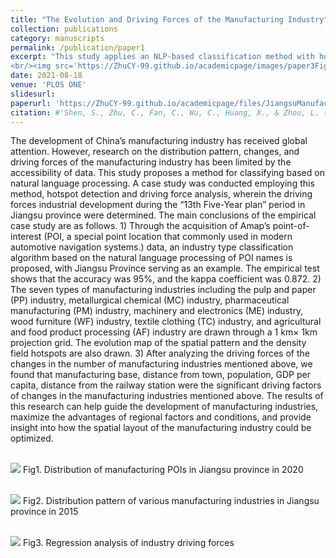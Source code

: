 ```yaml
---
title: "The Evolution and Driving Forces of the Manufacturing Industry"
collection: publications
category: manuscripts
permalink: /publication/paper1
excerpt: "This study applies an NLP-based classification method with hotspot detection and driving force analysis to Jiangsu’s manufacturing during the “13th Five-Year Plan.” Results show key drivers include industrial base, proximity to towns and railways, population, and GDP per capita.
<br/><img src='https://ZhuCY-99.github.io/academicpage/images/paper3Fig1.jpg'>"
date: 2021-08-18
venue: 'PLOS ONE'
slidesurl: 
paperurl: 'https://ZhuCY-99.github.io/academicpage/files/JiangsuManufacturing_PLOSONE.pdf'
citation: #'Shen, S., Zhu, C., Fan, C., Wu, C., Huang, X., & Zhou, L. (2021). Research on the evolution and driving forces of the manufacturing industry during the “13th five-year plan” period in Jiangsu province of China based on natural language processing. PLoS One, 16(8), e0256162.'
---
```



The development of China’s manufacturing industry has received global attention. However, research on the distribution pattern, changes, and driving forces of the manufacturing industry has been limited by the accessibility of data. This study proposes a method for classifying based on natural language processing. A case study was conducted employing this method, hotspot detection and driving force analysis, wherein the driving forces industrial development during the “13th Five-Year plan” period in Jiangsu province were determined. The main conclusions of the empirical case study are as follows. 1) Through the acquisition of Amap’s point-of-interest (POI, a special point location that commonly used in modern automotive navigation systems.) data, an industry type classification algorithm based on the natural language processing of POI names is proposed, with Jiangsu Province serving as an example. The empirical test shows that the accuracy was 95%, and the kappa coefficient was 0.872. 2) The seven types of manufacturing industries including the pulp and paper (PP) industry, metallurgical chemical (MC) industry, pharmaceutical manufacturing (PM) industry, machinery and electronics (ME) industry, wood furniture (WF) industry, textile clothing (TC) industry, and agricultural and food product processing (AF) industry are drawn through a 1 km× 1km projection grid. The evolution map of the spatial pattern and the density field hotspots are also drawn. 3) After analyzing the driving forces of the changes in the number of manufacturing industries mentioned above, we found that manufacturing base, distance from town, population, GDP per capita, distance from the railway station were the significant driving factors of changes in the manufacturing industries mentioned above. The results of this research can help guide the development of manufacturing industries, maximize the advantages of regional factors and conditions, and provide insight into how the spatial layout of the manufacturing industry could be optimized.

<br/><img src='https://ZhuCY-99.github.io/academicpage///images/paper3Fig1.jpg'>
Fig1. Distribution of manufacturing POIs in Jiangsu province in 2020

<br/><img src='https://ZhuCY-99.github.io/academicpage///images/paper3Fig2.jpg'>
Fig2. Distribution pattern of various manufacturing industries in Jiangsu province in 2015

<br/><img src='https://ZhuCY-99.github.io/academicpage///images/paper3Fig3.jpg'>
Fig3. Regression analysis of industry driving forces
